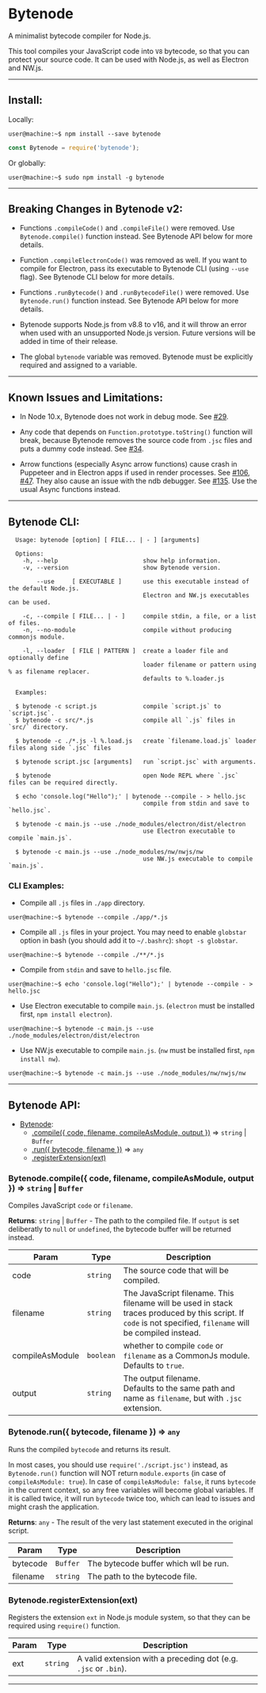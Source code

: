 # Bytenode

A minimalist bytecode compiler for Node.js.

This tool compiles your JavaScript code into `V8` bytecode, so that you can protect your source code. It can be used with Node.js, as well as Electron and NW.js.

---

## Install:

Locally:

```console
user@machine:~$ npm install --save bytenode
```
```JavaScript
const Bytenode = require('bytenode');
```

Or globally:

```console
user@machine:~$ sudo npm install -g bytenode
```

---

## Breaking Changes in Bytenode v2:

* Functions `.compileCode()` and `.compileFile()` were removed. Use `Bytenode.compile()` function instead. See Bytenode API below for  more details.

* Function `.compileElectronCode()` was removed as well. If you want to compile for Electron, pass its executable to Bytenode CLI (using `--use` flag). See Bytenode CLI below for more details.

* Functions `.runBytecode()` and `.runBytecodeFile()` were removed. Use `Bytenode.run()` function instead. See Bytenode API below for  more details.

* Bytenode supports Node.js from v8.8 to v16, and it will throw an error when used with an unsupported Node.js version. Future versions will be added in time of their release.

* The global `bytenode` variable was removed. Bytenode must be explicitly required and assigned to a variable.

---

## Known Issues and Limitations:

* In Node 10.x, Bytenode does not work in debug mode. See [#29](https://github.com/bytenode/bytenode/issues/29).

* Any code that depends on `Function.prototype.toString()` function will break, because Bytenode removes the source code from `.jsc` files and puts a dummy code instead. See [#34](https://github.com/bytenode/bytenode/issues/34).

* Arrow functions (especially Async arrow functions) cause crash in Puppeteer and in Electron apps if used in render processes. See [#106](https://github.com/bytenode/bytenode/issues/106), [#47](https://github.com/bytenode/bytenode/issues/47). They also cause an issue with the ndb debugger. See [#135](https://github.com/bytenode/bytenode/issues/135). Use the usual Async functions instead.

---

## Bytenode CLI:

```
  Usage: bytenode [option] [ FILE... | - ] [arguments]

  Options:
    -h, --help                        show help information.
    -v, --version                     show Bytenode version.

        --use     [ EXECUTABLE ]      use this executable instead of the default Node.js.
                                      Electron and NW.js executables can be used.

    -c, --compile [ FILE... | - ]     compile stdin, a file, or a list of files.
    -n, --no-module                   compile without producing commonjs module.

    -l, --loader  [ FILE | PATTERN ]  create a loader file and optionally define
                                      loader filename or pattern using % as filename replacer.
                                      defaults to %.loader.js

  Examples:

  $ bytenode -c script.js             compile `script.js` to `script.jsc`.
  $ bytenode -c src/*.js              compile all `.js` files in `src/` directory.

  $ bytenode -c ./*.js -l %.load.js   create `filename.load.js` loader files along side `.jsc` files

  $ bytenode script.jsc [arguments]   run `script.jsc` with arguments.

  $ bytenode                          open Node REPL where `.jsc` files can be required directly.

  $ echo 'console.log("Hello");' | bytenode --compile - > hello.jsc
                                      compile from stdin and save to `hello.jsc`.

  $ bytenode -c main.js --use ./node_modules/electron/dist/electron
                                      use Electron executable to compile `main.js`.

  $ bytenode -c main.js --use ./node_modules/nw/nwjs/nw
                                      use NW.js executable to compile `main.js`.
```

### CLI Examples:

* Compile all `.js` files in `./app` directory.

```console
user@machine:~$ bytenode --compile ./app/*.js
```

* Compile all `.js` files in your project. You may need to enable `globstar` option in bash (you should add it to `~/.bashrc`): `shopt -s globstar`.

```console
user@machine:~$ bytenode --compile ./**/*.js
```

* Compile from `stdin` and save to `hello.jsc` file.

```console
user@machine:~$ echo 'console.log("Hello");' | bytenode --compile - > hello.jsc
```

* Use Electron executable to compile `main.js`. (`electron` must be installed first, `npm install electron`).

```console
user@machine:~$ bytenode -c main.js --use ./node_modules/electron/dist/electron
```

* Use NW.js executable to compile `main.js`. (`nw` must be installed first, `npm install nw`).

```console
user@machine:~$ bytenode -c main.js --use ./node_modules/nw/nwjs/nw
```

---

<a name="BytenodeAPI"></a>

## Bytenode API:

* [Bytenode](#BytenodeAPI):
    * [.compile({ code, filename, compileAsModule, output })](#Bytenode.compile) ⇒ <code>string</code> \| <code>Buffer</code>
    * [.run({ bytecode, filename })](#Bytenode.run) ⇒ <code>any</code>
    * [.registerExtension(ext)](#Bytenode.registerExtension)

<a name="Bytenode.compile"></a>

### Bytenode.compile({ code, filename, compileAsModule, output }) ⇒ <code>string</code> \| <code>Buffer</code>

Compiles JavaScript `code` or `filename`.

**Returns**: <code>string</code> \| <code>Buffer</code> - The path to the compiled file. If `output` is set deliberatly to `null` or `undefined`, the bytecode buffer will be returned instead.  

| Param           | Type                 | Description                                                                                                                                                   |
| ---             | ---                  | ---                                                                                                                                                           |
| code            | <code>string</code>  | The source code that will be compiled.                                                                                                                        |
| filename        | <code>string</code>  | The JavaScript filename. This filename will be used in stack traces produced by this script. If `code` is not specified, `filename` will be compiled instead. |
| compileAsModule | <code>boolean</code> | whether to compile `code` or `filename` as a CommonJs module.<br>Defaults to `true`.                                                                               |
| output          | <code>string</code>  | The output filename.<br>Defaults to the same path and name as `filename`, but with `.jsc` extension.                                                             |

<a name="Bytenode.run"></a>

### Bytenode.run({ bytecode, filename }) ⇒ <code>any</code>

Runs the compiled `bytecode` and returns its result.

In most cases, you should use `require('./script.jsc')` instead, as `Bytenode.run()` function will NOT return `module.exports` (in case of `compileAsModule: true`). In case of `compileAsModule: false`, it runs `bytecode` in the current context, so any free variables will become global variables. If it is called twice, it will run `bytecode` twice too, which can lead to issues and might crash the application.

**Returns**: <code>any</code> - The result of the very last statement executed in the original script.  

| Param    | Type                | Description                           |
| ---      | ---                 | ---                                   |
| bytecode | <code>Buffer</code> | The bytecode buffer which wll be run. |
| filename | <code>string</code> | The path to the bytecode file.        |

<a name="Bytenode.registerExtension"></a>

### Bytenode.registerExtension(ext)

Registers the extension `ext` in Node.js module system, so that they can be required using `require()` function. 

| Param | Type                | Description                                                     |
| ---   | ---                 | ---                                                             |
| ext   | <code>string</code> | A valid extension with a preceding dot (e.g. `.jsc` or `.bin`). |

---
